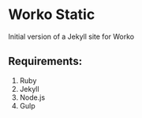 # Worko Static

Initial version of a Jekyll site for Worko

## Requirements:

1. Ruby
2. Jekyll
3. Node.js
4. Gulp

